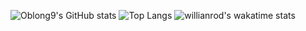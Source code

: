 ![Oblong9's GitHub stats](https://github-readme-stats.vercel.app/api?username=Oblong9&show_icons=true&theme=gradient)
![Top Langs](https://github-readme-stats.vercel.app/api/top-langs/?username=anuraghazra)
![willianrod's wakatime stats](https://github-readme-stats.vercel.app/api/wakatime?username=willianrod)
